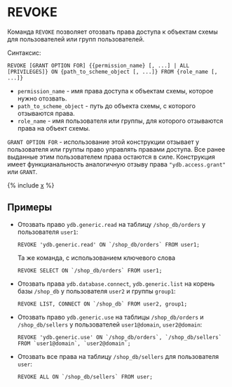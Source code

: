 # REVOKE

Команда `REVOKE` позволяет отозвать права доступа к объектам схемы для пользователей или групп пользователей.

Синтаксис:

```yql
REVOKE [GRANT OPTION FOR] {{permission_name} [, ...] | ALL [PRIVILEGES]} ON {path_to_scheme_object [, ...]} FROM {role_name [, ...]}
```

* `permission_name` - имя права доступа к объектам схемы, которое нужно отозвать.
* `path_to_scheme_object` - путь до объекта схемы, с которого отзываются права.
* `role_name` - имя пользователя или группы, для которого отзываются права на объект схемы.

`GRANT OPTION FOR` - использование этой конструкции отзывает у пользователя или группы право управлять правами доступа. Все ранее выданные этим пользователем права остаются в силе. Конструкция имеет функцианальность аналогичную отзыву права `"ydb.access.grant"` или `GRANT`.

{% include [x](_includes/permissions/permissions_list.md) %}

## Примеры
* Отозвать право `ydb.generic.read` на таблицу `/shop_db/orders` у пользователя `user1`:
  ```
  REVOKE 'ydb.generic.read' ON `/shop_db/orders` FROM user1;
  ```
  Та же команда, с использованием ключевого слова
  ```
  REVOKE SELECT ON `/shop_db/orders` FROM user1;
  ```

* Отозвать права `ydb.database.connect`, `ydb.generic.list` на корень базы `/shop_db` у пользователя `user2` и группы `group1`:
  ```
  REVOKE LIST, CONNECT ON `/shop_db` FROM user2, group1;
  ```

* Отозвать право `ydb.generic.use` на таблицы `/shop_db/orders` и `/shop_db/sellers` у пользователей `user1@domain`, `user2@domain`:
  ```
  REVOKE 'ydb.generic.use' ON `/shop_db/orders`, `/shop_db/sellers` FROM `user1@domain`, `user2@domain`;
  ```

* Отозвать все права на таблицу `/shop_db/sellers` для пользователя `user`:
  ```
  REVOKE ALL ON `/shop_db/sellers` FROM user;
  ```
